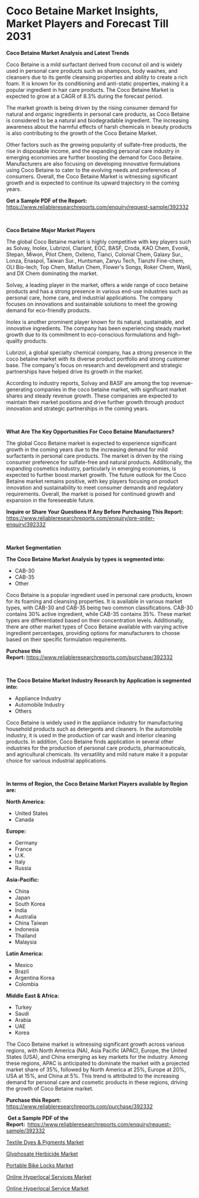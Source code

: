 <p><h1>Coco Betaine Market Insights, Market Players and Forecast Till 2031</h1></p><p><strong>Coco Betaine Market Analysis and Latest Trends</strong></p>
<p><p>Coco Betaine is a mild surfactant derived from coconut oil and is widely used in personal care products such as shampoos, body washes, and cleansers due to its gentle cleansing properties and ability to create a rich foam. It is known for its conditioning and anti-static properties, making it a popular ingredient in hair care products. The Coco Betaine Market is expected to grow at a CAGR of 8.3% during the forecast period.</p><p>The market growth is being driven by the rising consumer demand for natural and organic ingredients in personal care products, as Coco Betaine is considered to be a natural and biodegradable ingredient. The increasing awareness about the harmful effects of harsh chemicals in beauty products is also contributing to the growth of the Coco Betaine Market.</p><p>Other factors such as the growing popularity of sulfate-free products, the rise in disposable income, and the expanding personal care industry in emerging economies are further boosting the demand for Coco Betaine. Manufacturers are also focusing on developing innovative formulations using Coco Betaine to cater to the evolving needs and preferences of consumers. Overall, the Coco Betaine Market is witnessing significant growth and is expected to continue its upward trajectory in the coming years.</p></p>
<p><strong>Get a Sample PDF of the Report:&nbsp;</strong> <a href="https://www.reliableresearchreports.com/enquiry/request-sample/392332">https://www.reliableresearchreports.com/enquiry/request-sample/392332</a></p>
<p>&nbsp;</p>
<p><strong>Coco Betaine Major Market Players</strong></p>
<p><p>The global Coco Betaine market is highly competitive with key players such as Solvay, Inolex, Lubrizol, Clariant, EOC, BASF, Croda, KAO Chem, Evonik, Stepan, Miwon, Pilot Chem, Oxiteno, Tianci, Colonial Chem, Galaxy Sur., Lonza, Enaspol, Taiwan Sur., Huntsman, Zanyu Tech, Tianzhi Fine-chem, OLI Bio-tech, Top Chem, Mailun Chem, Flower's Songs, Roker Chem, Wanli, and DX Chem dominating the market. </p><p>Solvay, a leading player in the market, offers a wide range of coco betaine products and has a strong presence in various end-use industries such as personal care, home care, and industrial applications. The company focuses on innovations and sustainable solutions to meet the growing demand for eco-friendly products.</p><p>Inolex is another prominent player known for its natural, sustainable, and innovative ingredients. The company has been experiencing steady market growth due to its commitment to eco-conscious formulations and high-quality products.</p><p>Lubrizol, a global specialty chemical company, has a strong presence in the coco betaine market with its diverse product portfolio and strong customer base. The company's focus on research and development and strategic partnerships have helped drive its growth in the market.</p><p>According to industry reports, Solvay and BASF are among the top revenue-generating companies in the coco betaine market, with significant market shares and steady revenue growth. These companies are expected to maintain their market positions and drive further growth through product innovation and strategic partnerships in the coming years.</p></p>
<p>&nbsp;</p>
<p><strong>What Are The Key Opportunities For Coco Betaine Manufacturers?</strong></p>
<p><p>The global Coco Betaine market is expected to experience significant growth in the coming years due to the increasing demand for mild surfactants in personal care products. The market is driven by the rising consumer preference for sulfate-free and natural products. Additionally, the expanding cosmetics industry, particularly in emerging economies, is expected to further boost market growth. The future outlook for the Coco Betaine market remains positive, with key players focusing on product innovation and sustainability to meet consumer demands and regulatory requirements. Overall, the market is poised for continued growth and expansion in the foreseeable future.</p></p>
<p><strong>Inquire or Share Your Questions If Any Before Purchasing This Report:</strong> <a href="https://www.reliableresearchreports.com/enquiry/pre-order-enquiry/392332">https://www.reliableresearchreports.com/enquiry/pre-order-enquiry/392332</a></p>
<p>&nbsp;</p>
<p><strong>Market Segmentation</strong></p>
<p><strong>The Coco Betaine Market Analysis by types is segmented into:</strong></p>
<p><ul><li>CAB-30</li><li>CAB-35</li><li>Other</li></ul></p>
<p><p>Coco Betaine is a popular ingredient used in personal care products, known for its foaming and cleansing properties. It is available in various market types, with CAB-30 and CAB-35 being two common classifications. CAB-30 contains 30% active ingredient, while CAB-35 contains 35%. These market types are differentiated based on their concentration levels. Additionally, there are other market types of Coco Betaine available with varying active ingredient percentages, providing options for manufacturers to choose based on their specific formulation requirements.</p></p>
<p><strong>Purchase this Report:&nbsp;</strong><a href="https://www.reliableresearchreports.com/purchase/392332">https://www.reliableresearchreports.com/purchase/392332</a></p>
<p>&nbsp;</p>
<p><strong>The Coco Betaine Market Industry Research by Application is segmented into:</strong></p>
<p><ul><li>Appliance Industry</li><li>Automobile Industry</li><li>Others</li></ul></p>
<p><p>Coco Betaine is widely used in the appliance industry for manufacturing household products such as detergents and cleaners. In the automobile industry, it is used in the production of car wash and interior cleaning products. In addition, Coco Betaine finds application in several other industries for the production of personal care products, pharmaceuticals, and agricultural chemicals. Its versatility and mild nature make it a popular choice for various industrial applications.</p></p>
<p>&nbsp;</p>
<p><strong>In terms of Region, the Coco Betaine Market Players available by Region are:</strong></p>
<p>
    <p> <strong> North America: </strong>
        <ul>
            <li>United States</li>
            <li>Canada</li>
        </ul>
        </p> 
    <p> <strong> Europe: </strong>
        <ul>
            <li>Germany</li>
            <li>France</li>
            <li>U.K.</li>
            <li>Italy</li>
            <li>Russia</li>
        </ul>
        </p> 
    <p> <strong> Asia-Pacific: </strong>
        <ul>
            <li>China</li>
            <li>Japan</li>
            <li>South Korea</li>
            <li>India</li>
            <li>Australia</li>
            <li>China Taiwan</li>
            <li>Indonesia</li>
            <li>Thailand</li>
            <li>Malaysia</li>
        </ul>
        </p> 
    <p> <strong> Latin America: </strong>
        <ul>
            <li>Mexico</li>
            <li>Brazil</li>
            <li>Argentina Korea</li>
            <li>Colombia</li>
        </ul>
        </p> 
    <p> <strong> Middle East & Africa: </strong>
        <ul>
            <li>Turkey</li>
            <li>Saudi</li>
            <li>Arabia</li>
            <li>UAE</li>
            <li>Korea</li>
        </ul>
    </p>
    </p>
<p><p>The Coco Betaine market is witnessing significant growth across various regions, with North America (NA), Asia Pacific (APAC), Europe, the United States (USA), and China emerging as key markets for the industry. Among these regions, APAC is anticipated to dominate the market with a projected market share of 35%, followed by North America at 25%, Europe at 20%, USA at 15%, and China at 5%. This trend is attributed to the increasing demand for personal care and cosmetic products in these regions, driving the growth of Coco Betaine market.</p></p>
<p><strong>Purchase this Report: </strong><a href="https://www.reliableresearchreports.com/purchase/392332">https://www.reliableresearchreports.com/purchase/392332</a></p>
<p>&nbsp;<strong>Get a Sample PDF of the Report:&nbsp;&nbsp;</strong><a href="https://www.reliableresearchreports.com/enquiry/request-sample/392332">https://www.reliableresearchreports.com/enquiry/request-sample/392332</a></p>
<p><strong></strong></p>
<p><p><a href="https://github.com/wusalecollins540tpqoz/Market-Research-Report-List-1/blob/main/textile-dyes-pigments-market.md">Textile Dyes & Pigments Market</a></p><p><a href="https://github.com/kathiaseamanalvaradovlprc2h/Market-Research-Report-List-1/blob/main/glyphosate-herbicide-market.md">Glyphosate Herbicide Market</a></p><p><a href="https://view.publitas.com/reportprime-1/portable-bike-locks-market-growth-market-trends-covid-19-impact-and-forecasts-for-period-from-2024-2031/">Portable Bike Locks Market</a></p><p><a href="https://funky-papaya-cf4.notion.site/Online-Hyperlocal-Services-Market-Challenges-Opportunities-and-Growth-Drivers-and-Major-Market-Pl-afa5173734404b5c998ac4f3fc5765f7">Online Hyperlocal Services Market</a></p><p><a href="https://confirmed-shield-e13.notion.site/Online-Hyperlocal-Service-Market-Size-Global-Industry-Overview-Market-Segmentation-and-Forecast-2-ca0e5a7163b64d2b8e1ddc9c5c85cbbd">Online Hyperlocal Service Market</a></p></p>